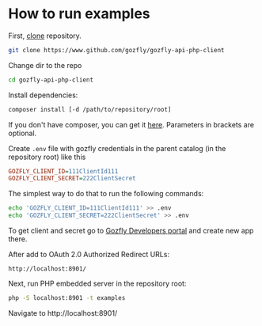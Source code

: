 # How to run examples

First, [clone](https://help.github.com/articles/cloning-a-repository/) repository.

```bash
git clone https://www.github.com/gozfly/gozfly-api-php-client
```
Change dir to the repo 
```bash
cd gozfly-api-php-client
```

Install dependencies:

```bash
composer install [-d /path/to/repository/root]
```
If you don't have composer, you can get it [here](https://getcomposer.org/doc/00-intro.md).
Parameters in brackets are optional.

Create `.env` file with gozfly credentials in the parent catalog (in the repository root) like this

```ini
GOZFLY_CLIENT_ID=111ClientId111
GOZFLY_CLIENT_SECRET=222ClientSecret
```

The simplest way to do that to run the following commands:
```bash
echo 'GOZFLY_CLIENT_ID=111ClientId111' >> .env
echo 'GOZFLY_CLIENT_SECRET=222ClientSecret' >> .env
```

To get client and secret go to [Gozfly Developers portal](https://developer.gozfly.com/) and create new app there.

After add to OAuth 2.0 Authorized Redirect URLs:
```
http://localhost:8901/
```

Next, run PHP embedded server in the repository root:

```bash
php -S localhost:8901 -t examples
```

Navigate to http://localhost:8901/ 
